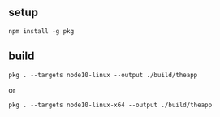 ## setup

    npm install -g pkg

## build

    pkg . --targets node10-linux --output ./build/theapp
or

    pkg . --targets node10-linux-x64 --output ./build/theapp